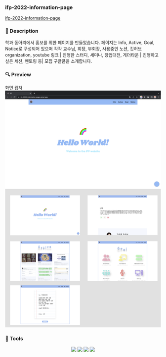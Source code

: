 ### ifp-2022-information-page

[ifp-2022-information-page](https://ifp-2022-information-page.vercel.app/)

### 📝 Description

학과 동아리에서 홍보를 위한 페이지를 만들었습니다. 페이지는 Info, Active, Goal, Notice로 구성되어 있으며 각각 교수님, 회장, 부회장, 사용중인 노션, 깃허브 organization, youtube 링크 | 진행한 스터디, 세미나, 창업대전, 게더타운 | 진행하고 싶은 세션, 멘토링 등| 모집 구글폼을 소개합니다.

### 🔍 Preview

화면 캡쳐
![pageMain](./image/pageMain.png)
![pageDetail](./image/pageDetail.png)

### **🧰 Tools**

<p align="center">
  <img src="https://img.shields.io/badge/HTML-white?logo=html5"/>
  <img src= "https://img.shields.io/badge/CSS-blue?logo=css3"/>
  <img src="https://img.shields.io/badge/GitHub-100000?logo=github" />
  <img src= "https://img.shields.io/badge/Git-FF4500?logo=git&logoColor=white"/>
</p>
